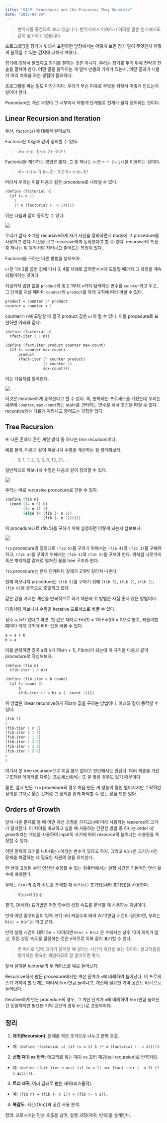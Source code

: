 ```yaml
---
title: "SICP: Procedures and the Processes They Generate"
date: "2025-03-24"
---
```


> 번역서를 중점으로 보고 있습니다. 번역서에서 이해하기 어려운 말은 원서에서도 같이 참고하고 있습니다.

프로그래밍을 장기에 빗대서 표현하면 앞장에서는 어떻게 보면 장기 말이 무엇인지 어떻게 움직일 수 있는 건지에 대해서 배웠다.

장기에 대해서 알았다고 장기를 잘하는 것은 아니다. 우리는 장기를 두기 위해 전략과 전술을 펼쳐야 한다. 어떤 말을 움직이는 게 얼마 만큼의 가치가 있는지, 어떤 결과가 나올지 미리 예측을 하는 경험이 필요하다.

프로그램을 짜는 일도 마찬가지다. 우리가 무슨 이유로 무엇을 위해서 어떻게 만드는지 알아야 한다.

Procedure는 계산 과정이 그 내부에서 어떻게 단계별로 전개가 될지 정의하는 것이다.

## Linear Recursion and Iteration

우선, `factorial`에 대해서 알아보자.

Factorial은 다음과 같이 정의할 수 있다.

> n!= n·(n−1)·(n−2)···3·2·1

Factorial을 계산하는 방법은 많다. 그 중 하나는 `n!`은 `n * (n-1)!`을 이용하는 것이다.

> n!= n·[(n−1)·(n−2)···3·2·1]= n·(n−1)!

따라서 우리는 이를 다음과 같은 procedure로 나타낼 수 있다.

```scheme
(define (factorial n)
  (if (= n 1)
    1
    (* n (factorial (- n 1)))))
```

이는 다음과 같이 동작할 수 있다.

![](1.png)

우리가 앞서 소개한 recursive하게 자기 자신을 정의하면서 body에 그 procedure를 사용하고 있다. 이것을 보고 recursive하게 동작한다고 할 수 있다. recursive의 특징 중 하나는 위 동작처럼 자라나고 줄어드는 특징이 있다.

Factorial을 구하는 다른 방법을 알아보자.

`n!`은 1에 2를 곱한 값에 다시 3, 4를 차례로 곱하면서 n에 도달할 때까지 그 과정을 계속 되풀이하는 것이다.

지금까지 곱한 값을 `product`라 놓고 1부터 `n`까지 탐색하는 변수를 `counter`라고 두고, 그 단계를 지날 때마다 `counter`와 `product`를 아래 규칙에 따라 바꿀 수 있다.

```markdown
product = counter \* product
counter = counter + 1
```

counter가 n에 도달할 때 결국 product 값은 `n!`이 될 수 있다. 이를 procedure로 표현하면 아래와 같다.

```scheme
(define (factorial n)
  (fact-iter 1 1 n))

(define (fact-iter product counter max-count)
  (if (> counter max-count)
      product
      (fact-iter (* counter product)
                 (+ counter 1)
                 max-count)))
```

이는 다음처럼 동작한다.

![](2.png)

이것은 iterative하게 동작한다고 할 수 있다. 즉, 반복하는 프로세스를 가졌는데 우리는 내부에 `counter`, `max-count`라는 state를 관리하는 변수를 줘서 조건을 따질 수 있다. recursive와는 다르게 자라나고 줄어드는 과정은 없다.

## Tree Recursion

또 다른 흔하디 흔한 계산 방식 중 하나는 *tree recursion*이다.

예를 들어, 다음과 같이 피보나치 수열을 계산하는 걸 생각해보자.

> 0, 1, 1, 2, 3, 5, 8, 13, 21, ...

일반적으로 피보나치 수열은 다음과 같이 정의할 수 있다.

![](3.png)

우리는 바로 recursive procedure로 만들 수 있다.

```scheme
(define (fib n)
  (cond ((= n 0) 0)
        ((= n 1) 1)
        (else (+ (fib (- n 1))
                 (fib (- n 2))))))
```

위 procedure대로 (fib 5)를 구하기 위해 실행하면 어떻게 되는지 살펴보자.

![](4.png)

`fib` procedure의 정의대로 `(fib 5)`를 구하기 위해서는 `(fib 4)`와 `(fib 3)`를 구해야 하고, `(fib 4)`를 구하기 위해서는 `(fib 3)`와 `(fib 2)`를 구해야 한다. 위처럼 나뭇가지 혹은 뿌리처럼 갈래로 펼쳐진 꼴을 tree 구조라 한다.

`fib` procedure는 현재 단계마다 갈래가 2개씩 갈라져 나온다.

현재 피보나치 procedure는 `(fib 5)`를 구하기 위해 `(fib 3)`, `(fib 2)`, `(fib 1)`, `(fib 0)`을 중복으로 호출하고 있다.

같은 값을 가지는 계산을 반복적으로 하기 때문에 위 방법은 사실 좋지 않은 방법이다.

다음처럼 피보나치 수열을 iterative 프로세스로 바꿀 수 있다.

정수 a, b가 있다고 하면, 첫 값은 차례로 Fib(1) = 1과 Fib(0) = 0으로 놓고, 되풀이할 때마다 아래 규칙에 따라 값을 바꿀 수 있다.

```markdown
a = a + b
b = a
```

이를 반복하면 결국 a와 b가 Fib(n + 1), Fib(n)이 되는데 이 규칙을 다음과 같이 procedure로 작성해보자.

```scheme
(define (fib n)
  (fib-iter 1 0 n))

(define (fib-iter a b count)
  (if (= count 0)
      b
      (fib-iter (+ a b) a (- count 1))))
```

위 방법은 linear recursive하게 Fib(n) 값을 구하는 방법이다. 아래와 같이 동작할 수 있다.

```scheme
(fib 5)
>
(fib-tier 1 0 5)
(fib-iter 1 1 4)
(fib-iter 2 1 3)
(fib-iter 3 2 2)
(fib-iter 5 3 1)
(fib-iter 8 5 0)
>
5
```

여기서 본 tree recursion으로 이걸 쓸모 없다고 판단해서는 안된다. 여러 계층을 가진 구조화된 데이터를 다루는 프로세스에서는 또 잘 맞을 경우도 있기 때문이다.

물론, 앞서 만든 `fib` procedure의 경우 처음 만든 게 성능이 훨씬 떨어지지만 수학적인 정의를 그대로 옮긴 것처럼 그 정의를 쉽게 파악할 수 있는 장점 또한 있다.

## Orders of Growth

앞서 나온 문제를 볼 때 어떤 계산 과정을 가지고냐에 따라 사용하는 resource의 크기가 달라진다. 이 차이를 비교하고 싶을 때 사용하는 간편한 방법 중 하나는 *order of growth*라는 개념을 사용하여 input의 크기에 따라 resource의 늘어나는 사용량을 측정할 수 있다.

어떤 문제의 크기를 나타내는 `n`이라는 변수가 있다고 하자. 그리고 `R(n)`은 크기가 n인 문제를 해결하는 데 필요한 자원의 양을 의미한다.

한 번에 고정된 수의 연산만 수행할 수 있는 컴퓨터에서는 실행 시간은 기본적인 연산 횟수에 비례한다.

우리는 `R(n)`의 증가 속도를 분석할 때 `Θ(f(n))` 표기법(세타 표기법)을 사용한다.

> R(n)=Θ(f(n))

결국, Θ(세타) 표기법은 어떤 함수의 성장 속도를 분석할 때 사용하는 개념이다.

만약 어떤 알고리즘이 입력 크기 n이 커질수록 대략 2n^2만큼 시간이 걸린다면, 우리는 `R(n) = Θ(n^2)` 라고 쓴다.

만약 실행 시간이 대략 5n + 10이라면 `R(n) = Θ(n)` 큰 수에서는 상수 10이 의미가 없고, 주된 성장 속도를 결정하는 것은 n이므로 이와 같이 표기할 수 있다.

> 한 마디로 입력 크기가 달라질 때 걸리는 시간의 패턴을 보는 것이다. 알고리즘을 평가하는 중요한 개념이므로 잘 알아두면 좋다.

앞서 살펴본 factorial의 두 케이스를 예로 들어보자.

Recursive하게 만든 procedure에서는 계산 단계가 `n`에 비례하여 늘어났다. 이 프로세스가 거쳐야 할 단계는 따라서 `Θ(n)`만큼 늘어나고, 계산에 필요한 기억 공간도 `Θ(n)`으로 늘어났다.

Iterative하게 만든 procedure의 경우, 그 계산 단계가 `n`에 비례하여 `Θ(n)`만큼 늘어난 건 동일하지만 필요한 기억 공간의 경우 `Θ(1)`로 고정적이다.

## 정리

1. **재귀(Recursion)**: 문제를 작은 조각으로 나누고 반복 호출.

- 예: `(define (factorial n) (if (= n 1) 1 (* n (factorial (- n 1)))))`.

2. **선형 재귀 vs 반복**: 메모리를 쌓는 재귀 vs 꼬리 재귀(tail recursion)로 반복처럼.

- 예: `(define (fact-iter n acc) (if (= n 1) acc (fact-iter (- n 1) (* n acc))))`.

3. **트리 재귀**: 여러 갈래로 뻗는 재귀(비효율적).

- 예: `(fib n) → (fib (- n 1)) + (fib (- n 2))`.

4. **복잡도**: 시간(O(n))과 공간 사용 분석.

정의: 프로시저는 단순 호출을 넘어, 실행 과정(재귀, 반복)을 설계한다.
